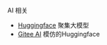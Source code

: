 AI 相关

- [Huggingface](https://huggingface.co/) 聚集大模型
- [Gitee AI](https://ai.gitee.com/) 模仿的Huggingface